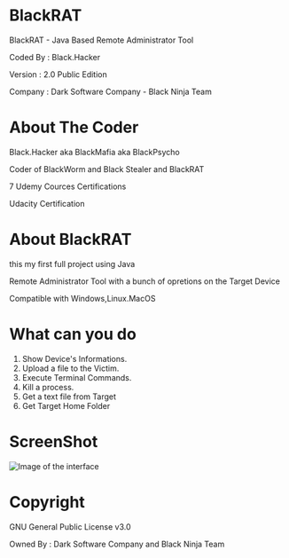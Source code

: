 # BlackRAT
BlackRAT - Java Based Remote Administrator Tool

Coded By   : Black.Hacker

Version    : 2.0 Public Edition

Company    : Dark Software Company - Black Ninja Team

# About The Coder
Black.Hacker aka BlackMafia aka BlackPsycho

Coder of BlackWorm and Black Stealer and BlackRAT

7 Udemy Cources Certifications

Udacity Certification

# About BlackRAT
this my first full project using Java 

Remote Administrator Tool with a bunch of opretions on the Target Device

 Compatible with Windows,Linux.MacOS
 
 # What can you do
 
1. Show Device's Informations.
2. Upload a file to the Victim.
3. Execute Terminal Commands.
4. Kill a process.
5. Get a text file from Target
6. Get Target Home Folder

# ScreenShot
![Image of the interface](https://i.imgur.com/lawrUQj.png)

# Copyright
GNU General Public License v3.0

Owned By : Dark Software Company and Black Ninja Team
